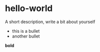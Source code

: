# hello-world
A short description, write a bit about yourself

* this is a bullet
*  another bullet

**bold**
